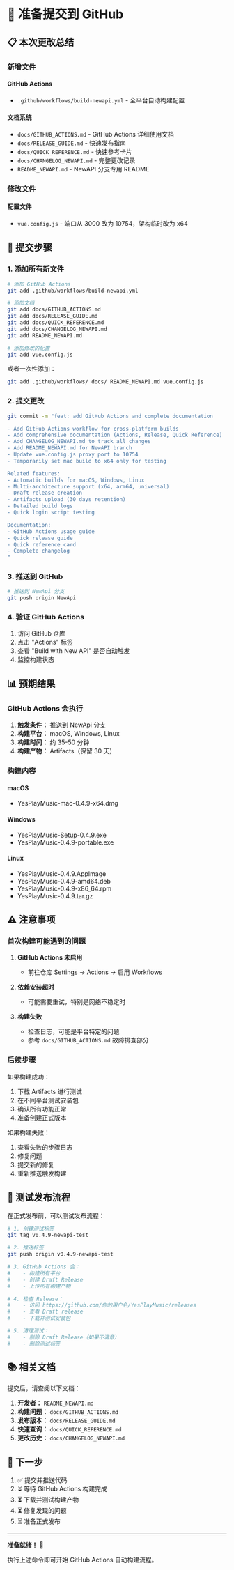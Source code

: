 # 🎉 准备提交到 GitHub

## 📋 本次更改总结

### 新增文件

#### GitHub Actions
- `.github/workflows/build-newapi.yml` - 全平台自动构建配置

#### 文档系统
- `docs/GITHUB_ACTIONS.md` - GitHub Actions 详细使用文档
- `docs/RELEASE_GUIDE.md` - 快速发布指南
- `docs/QUICK_REFERENCE.md` - 快速参考卡片
- `docs/CHANGELOG_NEWAPI.md` - 完整更改记录
- `README_NEWAPI.md` - NewAPI 分支专用 README

### 修改文件

#### 配置文件
- `vue.config.js` - 端口从 3000 改为 10754，架构临时改为 x64

## 🚀 提交步骤

### 1. 添加所有新文件

```bash
# 添加 GitHub Actions
git add .github/workflows/build-newapi.yml

# 添加文档
git add docs/GITHUB_ACTIONS.md
git add docs/RELEASE_GUIDE.md
git add docs/QUICK_REFERENCE.md
git add docs/CHANGELOG_NEWAPI.md
git add README_NEWAPI.md

# 添加修改的配置
git add vue.config.js
```

或者一次性添加：
```bash
git add .github/workflows/ docs/ README_NEWAPI.md vue.config.js
```

### 2. 提交更改

```bash
git commit -m "feat: add GitHub Actions and complete documentation

- Add GitHub Actions workflow for cross-platform builds
- Add comprehensive documentation (Actions, Release, Quick Reference)
- Add CHANGELOG_NEWAPI.md to track all changes
- Add README_NEWAPI.md for NewAPI branch
- Update vue.config.js proxy port to 10754
- Temporarily set mac build to x64 only for testing

Related features:
- Automatic builds for macOS, Windows, Linux
- Multi-architecture support (x64, arm64, universal)
- Draft release creation
- Artifacts upload (30 days retention)
- Detailed build logs
- Quick login script testing

Documentation:
- GitHub Actions usage guide
- Quick release guide
- Quick reference card
- Complete changelog
"
```

### 3. 推送到 GitHub

```bash
# 推送到 NewApi 分支
git push origin NewApi
```

### 4. 验证 GitHub Actions

1. 访问 GitHub 仓库
2. 点击 "Actions" 标签
3. 查看 "Build with New API" 是否自动触发
4. 监控构建状态

## 📊 预期结果

### GitHub Actions 会执行

1. **触发条件：** 推送到 NewApi 分支
2. **构建平台：** macOS, Windows, Linux
3. **构建时间：** 约 35-50 分钟
4. **构建产物：** Artifacts（保留 30 天）

### 构建内容

#### macOS
- YesPlayMusic-mac-0.4.9-x64.dmg

#### Windows
- YesPlayMusic-Setup-0.4.9.exe
- YesPlayMusic-0.4.9-portable.exe

#### Linux
- YesPlayMusic-0.4.9.AppImage
- YesPlayMusic-0.4.9-amd64.deb
- YesPlayMusic-0.4.9-x86_64.rpm
- YesPlayMusic-0.4.9.tar.gz

## ⚠️ 注意事项

### 首次构建可能遇到的问题

1. **GitHub Actions 未启用**
   - 前往仓库 Settings → Actions → 启用 Workflows

2. **依赖安装超时**
   - 可能需要重试，特别是网络不稳定时

3. **构建失败**
   - 检查日志，可能是平台特定的问题
   - 参考 `docs/GITHUB_ACTIONS.md` 故障排查部分

### 后续步骤

如果构建成功：
1. 下载 Artifacts 进行测试
2. 在不同平台测试安装包
3. 确认所有功能正常
4. 准备创建正式版本

如果构建失败：
1. 查看失败的步骤日志
2. 修复问题
3. 提交新的修复
4. 重新推送触发构建

## 🎯 测试发布流程

在正式发布前，可以测试发布流程：

```bash
# 1. 创建测试标签
git tag v0.4.9-newapi-test

# 2. 推送标签
git push origin v0.4.9-newapi-test

# 3. GitHub Actions 会：
#    - 构建所有平台
#    - 创建 Draft Release
#    - 上传所有构建产物

# 4. 检查 Release：
#    - 访问 https://github.com/你的用户名/YesPlayMusic/releases
#    - 查看 Draft release
#    - 下载并测试安装包

# 5. 清理测试：
#    - 删除 Draft Release（如果不满意）
#    - 删除测试标签
```

## 📚 相关文档

提交后，请查阅以下文档：

1. **开发者：** `README_NEWAPI.md`
2. **构建问题：** `docs/GITHUB_ACTIONS.md`
3. **发布版本：** `docs/RELEASE_GUIDE.md`
4. **快速查询：** `docs/QUICK_REFERENCE.md`
5. **更改历史：** `docs/CHANGELOG_NEWAPI.md`

## 🎊 下一步

1. ✅ 提交并推送代码
2. ⏳ 等待 GitHub Actions 构建完成
3. ⏳ 下载并测试构建产物
4. ⏳ 修复发现的问题
5. ⏳ 准备正式发布

---

**准备就绪！** 🚀

执行上述命令即可开始 GitHub Actions 自动构建流程。
